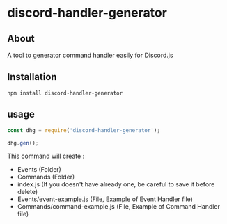 # discord-handler-generator

## About

A tool to generator command handler easily for Discord.js

## Installation

```sh-session
npm install discord-handler-generator
```

## usage

```js
const dhg = require('discord-handler-generator');

dhg.gen();
```
This command will create :
- Events (Folder)
- Commands (Folder)
- index.js (If you doesn't have already one, be careful to save it before delete)
- Events/event-example.js (File, Example of Event Handler file)
- Commands/command-example.js (File, Example of Command Handler file)